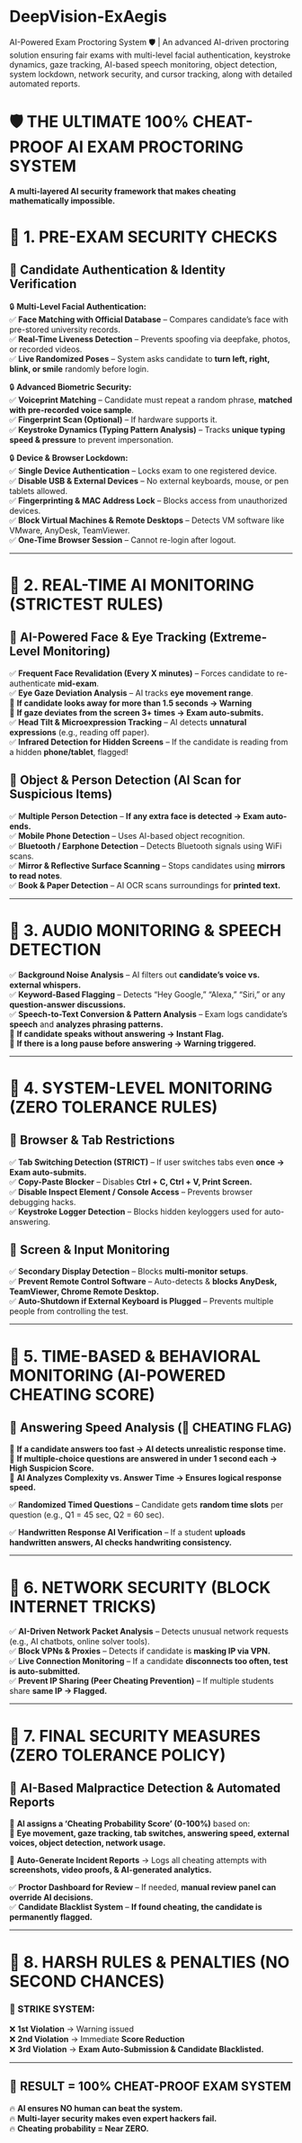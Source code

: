 # DeepVision-ExAegis
 AI-Powered Exam Proctoring System 🛡️ | An advanced AI-driven proctoring solution ensuring fair exams with multi-level facial authentication, keystroke dynamics, gaze tracking, AI-based speech monitoring, object detection, system lockdown, network security, and cursor tracking, along with detailed automated reports.

# **🛡️ THE ULTIMATE 100% CHEAT-PROOF AI EXAM PROCTORING SYSTEM**  
**A multi-layered AI security framework that makes cheating mathematically impossible.**  

# **📌 1. PRE-EXAM SECURITY CHECKS**  

## **🔹 Candidate Authentication & Identity Verification**  
🔒 **Multi-Level Facial Authentication:**  
✅ **Face Matching with Official Database** – Compares candidate’s face with pre-stored university records.  
✅ **Real-Time Liveness Detection** – Prevents spoofing via deepfake, photos, or recorded videos.  
✅ **Live Randomized Poses** – System asks candidate to **turn left, right, blink, or smile** randomly before login.  

🔒 **Advanced Biometric Security:**  
✅ **Voiceprint Matching** – Candidate must repeat a random phrase, **matched with pre-recorded voice sample**.  
✅ **Fingerprint Scan (Optional)** – If hardware supports it.  
✅ **Keystroke Dynamics (Typing Pattern Analysis)** – Tracks **unique typing speed & pressure** to prevent impersonation.  

🔒 **Device & Browser Lockdown:**  
✅ **Single Device Authentication** – Locks exam to one registered device.  
✅ **Disable USB & External Devices** – No external keyboards, mouse, or pen tablets allowed.  
✅ **Fingerprinting & MAC Address Lock** – Blocks access from unauthorized devices.  
✅ **Block Virtual Machines & Remote Desktops** – Detects VM software like VMware, AnyDesk, TeamViewer.  
✅ **One-Time Browser Session** – Cannot re-login after logout.  

---

# **📌 2. REAL-TIME AI MONITORING (STRICTEST RULES)**  

## **🔹 AI-Powered Face & Eye Tracking (Extreme-Level Monitoring)**  
✅ **Frequent Face Revalidation (Every X minutes)** – Forces candidate to re-authenticate **mid-exam**.  
✅ **Eye Gaze Deviation Analysis** – AI tracks **eye movement range**.  
📌 **If candidate looks away for more than 1.5 seconds → Warning**  
📌 **If gaze deviates from the screen 3+ times → Exam auto-submits.**  
✅ **Head Tilt & Microexpression Tracking** – AI detects **unnatural expressions** (e.g., reading off paper).  
✅ **Infrared Detection for Hidden Screens** – If the candidate is reading from a hidden **phone/tablet**, flagged!  

## **🔹 Object & Person Detection (AI Scan for Suspicious Items)**  
✅ **Multiple Person Detection** – **If any extra face is detected → Exam auto-ends.**  
✅ **Mobile Phone Detection** – Uses AI-based object recognition.  
✅ **Bluetooth / Earphone Detection** – Detects Bluetooth signals using WiFi scans.  
✅ **Mirror & Reflective Surface Scanning** – Stops candidates using **mirrors to read notes**.  
✅ **Book & Paper Detection** – AI OCR scans surroundings for **printed text.**  

---

# **📌 3. AUDIO MONITORING & SPEECH DETECTION**  
✅ **Background Noise Analysis** – AI filters out **candidate’s voice vs. external whispers.**  
✅ **Keyword-Based Flagging** – Detects “Hey Google,” “Alexa,” “Siri,” or any **question-answer discussions.**  
✅ **Speech-to-Text Conversion & Pattern Analysis** – Exam logs candidate’s **speech** and **analyzes phrasing patterns.**  
📌 **If candidate speaks without answering → Instant Flag.**  
📌 **If there is a long pause before answering → Warning triggered.**  

---

# **📌 4. SYSTEM-LEVEL MONITORING (ZERO TOLERANCE RULES)**  

## **🔹 Browser & Tab Restrictions**  
✅ **Tab Switching Detection (STRICT)** – If user switches tabs even **once → Exam auto-submits.**  
✅ **Copy-Paste Blocker** – Disables **Ctrl + C, Ctrl + V, Print Screen.**  
✅ **Disable Inspect Element / Console Access** – Prevents browser debugging hacks.  
✅ **Keystroke Logger Detection** – Blocks hidden keyloggers used for auto-answering.  

## **🔹 Screen & Input Monitoring**  
✅ **Secondary Display Detection** – Blocks **multi-monitor setups**.  
✅ **Prevent Remote Control Software** – Auto-detects & **blocks AnyDesk, TeamViewer, Chrome Remote Desktop.**  
✅ **Auto-Shutdown if External Keyboard is Plugged** – Prevents multiple people from controlling the test.  

---

# **📌 5. TIME-BASED & BEHAVIORAL MONITORING (AI-POWERED CHEATING SCORE)**  

## **🔹 Answering Speed Analysis (🚨 CHEATING FLAG)**
📌 **If a candidate answers too fast → AI detects unrealistic response time.**  
📌 **If multiple-choice questions are answered in under 1 second each → High Suspicion Score.**  
📌 **AI Analyzes Complexity vs. Answer Time → Ensures logical response speed.**  

✅ **Randomized Timed Questions** – Candidate gets **random time slots** per question (e.g., Q1 = 45 sec, Q2 = 60 sec).  

✅ **Handwritten Response AI Verification** – If a student **uploads handwritten answers, AI checks handwriting consistency.**  

---

# **📌 6. NETWORK SECURITY (BLOCK INTERNET TRICKS)**  
✅ **AI-Driven Network Packet Analysis** – Detects unusual network requests (e.g., AI chatbots, online solver tools).  
✅ **Block VPNs & Proxies** – Detects if candidate is **masking IP via VPN.**  
✅ **Live Connection Monitoring** – If a candidate **disconnects too often, test is auto-submitted.**  
✅ **Prevent IP Sharing (Peer Cheating Prevention)** – If multiple students share **same IP → Flagged.**  

---

# **📌 7. FINAL SECURITY MEASURES (ZERO TOLERANCE POLICY)**  

## **🔹 AI-Based Malpractice Detection & Automated Reports**  
📌 **AI assigns a ‘Cheating Probability Score’ (0-100%)** based on:  
🔹 **Eye movement, gaze tracking, tab switches, answering speed, external voices, object detection, network usage.**  

📌 **Auto-Generate Incident Reports** → Logs all cheating attempts with **screenshots, video proofs, & AI-generated analytics.**  

✅ **Proctor Dashboard for Review** – If needed, **manual review panel can override AI decisions.**  
✅ **Candidate Blacklist System** – **If found cheating, the candidate is permanently flagged.**  

---

# **📌 8. HARSH RULES & PENALTIES (NO SECOND CHANCES)**  
### **🚨 STRIKE SYSTEM:**
❌ **1st Violation** → Warning issued  
❌ **2nd Violation** → Immediate **Score Reduction**  
❌ **3rd Violation** → **Exam Auto-Submission & Candidate Blacklisted.**  

---

## **🚀 RESULT = 100% CHEAT-PROOF EXAM SYSTEM**
🔥 **AI ensures NO human can beat the system.**  
🔥 **Multi-layer security makes even expert hackers fail.**  
🔥 **Cheating probability = Near ZERO.**  
